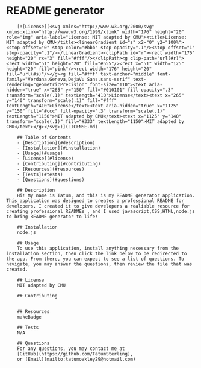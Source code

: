 # README generator

        [![License](<svg xmlns="http://www.w3.org/2000/svg" xmlns:xlink="http://www.w3.org/1999/xlink" width="176" height="20" role="img" aria-label="License: MIT adapted by CMU"><title>License: MIT adapted by CMU</title><linearGradient id="s" x2="0" y2="100%"><stop offset="0" stop-color="#bbb" stop-opacity=".1"/><stop offset="1" stop-opacity=".1"/></linearGradient><clipPath id="r"><rect width="176" height="20" rx="3" fill="#fff"/></clipPath><g clip-path="url(#r)"><rect width="51" height="20" fill="#555"/><rect x="51" width="125" height="20" fill="pink"/><rect width="176" height="20" fill="url(#s)"/></g><g fill="#fff" text-anchor="middle" font-family="Verdana,Geneva,DejaVu Sans,sans-serif" text-rendering="geometricPrecision" font-size="110"><text aria-hidden="true" x="265" y="150" fill="#010101" fill-opacity=".3" transform="scale(.1)" textLength="410">License</text><text x="265" y="140" transform="scale(.1)" fill="#fff" textLength="410">License</text><text aria-hidden="true" x="1125" y="150" fill="#ccc" fill-opacity=".3" transform="scale(.1)" textLength="1150">MIT adapted by CMU</text><text x="1125" y="140" transform="scale(.1)" fill="#333" textLength="1150">MIT adapted by CMU</text></g></svg>)](LICENSE.md)

        ## Table of Contents
        - [Description](#description)
        - [Installation](#installation)
        - [Usage](#usage)
        - [License](#license)
        - [Contributing](#contributing)
        - [Resources](#resources)
        - [Tests](#tests)
        - [Questions](#questions)

        ## Description
        Hi! My name is Tatum, and this is my README generator application. This application was designed to creates a professional README for developers. I created it to give developers a realiable resource for creating professional READMEs , and I used javascript,CSS,HTML,node.js to bring README generator to life!
        
        ## Installation
        node.js
        
        ## Usage
        To use this application, install anything necessary from the installation section, then click the link below to be redirected to the app. From there, you can expect to see a list of questions. To navigate, you may answer the questions, then review the file that was created.
        
        ## License
        MIT adapted by CMU
        
        ## Contributing
        
        
        ## Resources
        makeBadge 
        
        ## Tests
        N/A
        
        ## Questions
        For any questions, you may contact me at 
        [GitHub](https://github.com/TatumSterling),
        or [Email](mailto:tatumoakley29@hotmail.com)